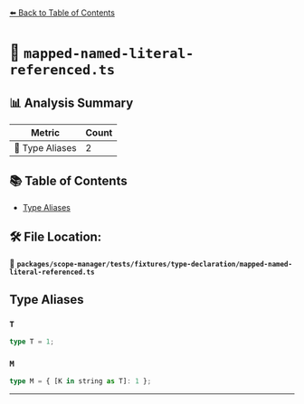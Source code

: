 [⬅️ Back to Table of Contents](../../../../../index.md)

# 📄 `mapped-named-literal-referenced.ts`

## 📊 Analysis Summary

| Metric | Count |
|--------|-------|
| 📑 Type Aliases | 2 |

## 📚 Table of Contents

- [Type Aliases](#type-aliases)

## 🛠️ File Location:
📂 **`packages/scope-manager/tests/fixtures/type-declaration/mapped-named-literal-referenced.ts`**

## Type Aliases

### `T`

```ts
type T = 1;
```

### `M`

```ts
type M = { [K in string as T]: 1 };
```


---